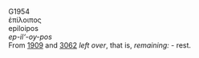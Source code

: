 <body>
  <p>G1954<br>  ἐπίλοιπος  <br> epiloipos  <br><i>ep-il‘-oy-pos </i><br>From <a href="g1909.htm">1909</a> and <a href="g3062.htm">3062</a>  <i>left</i> <i>over</i>, that is, <i>remaining:</i> - rest.<br></p>
 </body>